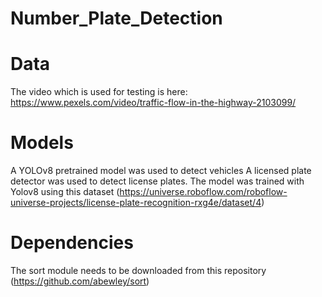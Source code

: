 # Number_Plate_Detection
# Data
The video which is used for testing is here: https://www.pexels.com/video/traffic-flow-in-the-highway-2103099/

# Models
A YOLOv8 pretrained model was used to detect vehicles
A licensed plate detector was used to detect license plates. The model was trained with Yolov8 using this dataset (https://universe.roboflow.com/roboflow-universe-projects/license-plate-recognition-rxg4e/dataset/4)

# Dependencies
The sort module needs to be downloaded from this repository (https://github.com/abewley/sort)
